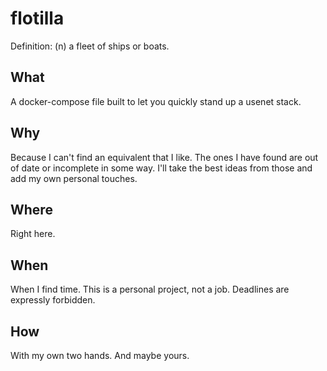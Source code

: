 # flotilla

Definition: (n) a fleet of ships or boats. 

## What

A docker-compose file built to let you quickly stand up a usenet stack. 

## Why

Because I can't find an equivalent that I like. The ones I have found are out of date or incomplete in some way. I'll take the best ideas from those and add my own personal touches. 

## Where

Right here. 

## When

When I find time. This is a personal project, not a job. Deadlines are expressly forbidden. 

## How

With my own two hands. And maybe yours. 
